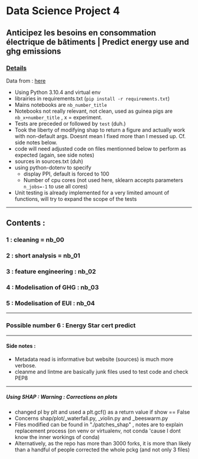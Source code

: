 # Data Science Project 4

## Anticipez les besoins en consommation électrique de bâtiments | Predict energy use and ghg emissions
### [Details](https://openclassrooms.com/fr/paths/164/projects/629/assignment)

Data from : [here](https://www.kaggle.com/datasets/city-of-seattle/sea-building-energy-benchmarking)

- Using Python 3.10.4 and virtual env
- librairies in requirements.txt (`pip install -r requirements.txt`)
- Mains notebooks are `nb_number_title`
- Notebooks not really relevant, not clean, used as guinea pigs are `nb_x+number_title` , x = experiment.
- Tests are preceded or followed by `test` (duh.)
- Took the liberty of modifying shap to return a figure and actually work with non-default args. Doesnt mean I fixed more than I messed up. Cf. side notes below.
- code will need adjusted code on files mentionned below to perform as expected (again, see side notes)
- sources in sources.txt (duh)
- using python-dotenv to specify
	- display PPI, default is forced to 100
	- Number of cpu cores (not used here, sklearn accepts parameters `n_jobs=-1` to use all cores)
- Unit testing is already implemented for a very limited amount of functions,  will try to expand the scope of the tests

<hr>

## Contents :

### 1 : cleaning = nb_00
### 2 : short analysis = nb_01
### 3 : feature engineering : nb_02
### 4 : Modelisation of GHG : nb_03
### 5 : Modelisation of EUI : nb_04

<hr>

### Possible number 6 : Energy Star cert predict

<hr>

#### Side notes :

- Metadata read is informative but website (sources) is much more verbose.
- cleanme and lintme are basically junk files used to test code and check PEP8

<hr>


##### Using SHAP : Warning : Corrections on plots 

- changed pl by plt and used a plt.gcf() as a return value if show == False
- Concerns shap/plot/_waterfall.py, _violin.py and _beeswarm.py
- Files modified can be found in "./patches_shap" , notes are to explain replacement process (on venv or virtualenv, not conda 'cause I dont know the inner workings of conda)
- Alternatively, as the repo has more than 3000 forks, it is more than likely than a handful of people corrected the whole pckg (and not only 3 files)
